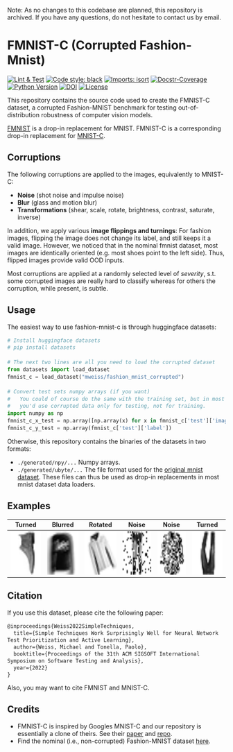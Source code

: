 Note: As no changes to this codebase are planned, this repository is archived. 
If you have any questions, do not hesitate to contact us by email.

# FMNIST-C (Corrupted Fashion-Mnist)
[![Lint & Test](https://github.com/testingautomated-usi/fashion-mnist-c/actions/workflows/main.yml/badge.svg)](https://github.com/testingautomated-usi/fashion-mnist-c/actions/workflows/main.yml)
[![Code style: black](https://img.shields.io/badge/code%20style-black-000000.svg)](https://github.com/psf/black)
[![Imports: isort](https://img.shields.io/badge/%20imports-isort-%231674b1?style=flat&labelColor=ef8336)](https://pycqa.github.io/isort/)
[![Docstr-Coverage](https://badgen.net/badge/docstr-coverage/100%25/green?cache=30)](https://github.com/HunterMcGushion/docstr_coverage)
[![Python Version](https://img.shields.io/pypi/pyversions/corrupted-text)](https://img.shields.io/pypi/pyversions/corrupted-text)
[![DOI](https://zenodo.org/badge/434567007.svg)](https://zenodo.org/badge/latestdoi/434567007)
[![License](https://badgen.net/badge/license/mit/blue?cache=30)](https://github.com/testingautomated-usi/fashion-mnist-c/blob/main/LICENSE)

This repository contains the source code used to create the FMNIST-C dataset, a
corrupted Fashion-MNIST benchmark for testing out-of-distribution robustness of computer
vision models.

[FMNIST](https://github.com/zalandoresearch/fashion-mnist) is a drop-in replacement for MNIST. FMNIST-C is a corresponding drop-in replacement for [MNIST-C](https://arxiv.org/abs/1906.02337).

## Corruptions
The following corruptions are applied to the images, equivalently to MNIST-C:

- **Noise** (shot noise and impulse noise)
- **Blur** (glass and motion blur)
- **Transformations** (shear, scale, rotate, brightness, contrast, saturate, inverse)

In addition, we apply various **image flippings and turnings**: For fashion images, flipping the image does not change its label,
and still keeps it a valid image. However, we noticed that in the nominal fmnist dataset, most images are identically oriented 
(e.g. most shoes point to the left side). Thus, flipped images provide valid OOD inputs.

Most corruptions are applied at a randomly selected level of *severity*, s.t. some corrupted images are really hard to classify whereas for others the corruption, while present, is subtle.

## Usage

The easiest way to use fashion-mnist-c is through huggingface datasets:

```python
# Install huggingface datasets
# pip install datasets

# The next two lines are all you need to load the corrupted dataset
from datasets import load_dataset
fmnist_c = load_dataset("mweiss/fashion_mnist_corrupted")

# Convert test sets numpy arrays (if you want)
#   You could of course do the same with the training set, but in most robustness studies, 
#   you'd use corrupted data only for testing, not for training.
import numpy as np
fmnist_c_x_test = np.array([np.array(x) for x in fmnist_c['test']['image']])
fmnist_c_y_test = np.array(fmnist_c['test']['label'])
```

Otherwise, this repository contains the binaries of the datasets in two formats:
- `./generated/npy/...` Numpy arrays.
- `./generated/ubyte/...` The file format used for the [original mnist dataset](http://yann.lecun.com/exdb/mnist/). These files can thus be used as drop-in replacements in most mnist dataset data loaders.

## Examples

| Turned  | Blurred | Rotated | Noise | Noise | Turned |
| ------------- | ------------- | --------| --------- | -------- | --------- |
| <img src="https://raw.githubusercontent.com/testingautomated-usi/fashion-mnist-c/main/generated/png-examples/single_0.png" width="100" height="100">   | <img src="https://raw.githubusercontent.com/testingautomated-usi/fashion-mnist-c/main/generated/png-examples/single_1.png" width="100" height="100"> |  <img src="https://raw.githubusercontent.com/testingautomated-usi/fashion-mnist-c/main/generated/png-examples/single_6.png" width="100" height="100"> |  <img src="https://raw.githubusercontent.com/testingautomated-usi/fashion-mnist-c/main/generated/png-examples/single_3.png" width="100" height="100"> |  <img src="https://raw.githubusercontent.com/testingautomated-usi/fashion-mnist-c/main/generated/png-examples/single_4.png" width="100" height="100"> |  <img src="https://raw.githubusercontent.com/testingautomated-usi/fashion-mnist-c/main/generated/png-examples/single_5.png" width="100" height="100"> |



## Citation
If you use this dataset, please cite the following paper:

```
@inproceedings{Weiss2022SimpleTechniques,
  title={Simple Techniques Work Surprisingly Well for Neural Network Test Prioritization and Active Learning},
  author={Weiss, Michael and Tonella, Paolo},
  booktitle={Proceedings of the 31th ACM SIGSOFT International Symposium on Software Testing and Analysis},
  year={2022}
}
```

Also, you may want to cite FMNIST and MNIST-C.

## Credits
- FMNIST-C is inspired by Googles MNIST-C and our repository is essentially a clone of theirs. See their [paper](https://arxiv.org/abs/1906.02337) and [repo](https://github.com/google-research/mnist-c).
- Find the nominal (i.e., non-corrupted) Fashion-MNIST dataset [here](https://github.com/zalandoresearch/fashion-mnist).

